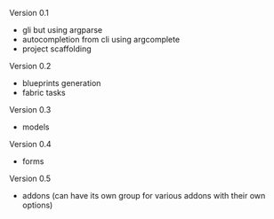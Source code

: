Version 0.1
- gli but using argparse
- autocompletion from cli using argcomplete
- project scaffolding

Version 0.2
- blueprints generation
- fabric tasks

Version 0.3
- models

Version 0.4
- forms

Version 0.5
- addons (can have its own group for various addons with their own options)
